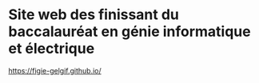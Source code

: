 # Site web des finissant du baccalauréat en génie informatique et électrique
https://figie-gelgif.github.io/